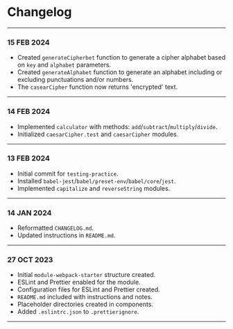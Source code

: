 # Changelog
---
### 15 FEB 2024
- Created `generateCipherbet` function to generate a cipher alphabet based on `key` and `alphabet` parameters.
- Created `generateAlphabet` function to generate an alphabet including or excluding punctuations and/or numbers.
- The `casearCipher` function now returns 'encrypted' text.
---
### 14 FEB 2024
- Implemented `calculator` with methods: `add`/`subtract`/`multiply`/`divide`.
- Initialized `caesarCipher.test` and `caesarCipher` modules.
---
### 13 FEB 2024
- Initial commit for `testing-practice`.
- Installed `babel-jest`/`babel/preset-env`/`babel/core`/`jest`.
- Implemented `capitalize` and `reverseString` modules.
---
### 14 JAN 2024
- Reformatted `CHANGELOG.md`.
- Updated instructions in `README.md`.
---
### 27 OCT 2023
- Initial `module-webpack-starter` structure created.
- ESLint and Prettier enabled for the module.
- Configuration files for ESLint and Prettier created.
- `README.md` included with instructions and notes.
- Placeholder directories created in components.
- Added `.eslintrc.json` to `.prettierignore`.  
---